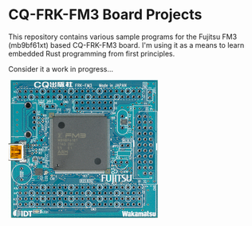 # CQ-FRK-FM3 Board Projects

This repository contains various sample programs for the Fujitsu FM3 (mb9bf61xt) based CQ-FRK-FM3 board.  I'm using it as a means to learn embedded Rust programming from first principles.  

Consider it a work in progress...

![alt text](assets/FM3_CPU_OFF.gif "CQ-FRK-FM3 board")